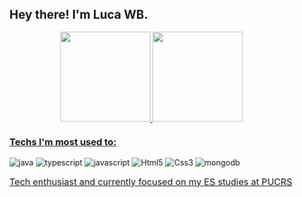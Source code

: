 <div align="start">
  <h2>Hey there! I'm Luca WB.</h2>
</div>



<div align="center">
  <a href="https://github.com/LucaWBohnenberger">
  <img height="160em" src="https://github-readme-stats.vercel.app/api?username=LucaWBohnenberger&show_icons=true&rank_icon=github&theme=tokyonight"/>
  <img height="160em" src="https://github-readme-stats.vercel.app/api/top-langs/?username=LucaWBohnenberger&layout=compact&langs_count=10&theme=tokyonight"/>
</div> 

<div>
  <h3>Techs I'm most used to: </h3>
</div>

<div style="display: inline-block">
    <img align="center" alt="java" src="https://img.shields.io/badge/Java-ED8B00?style=for-the-badge&logo=openjdk&logoColor=white"/>
    <img align="center" alt="typescript" src="https://img.shields.io/badge/TypeScript-007ACC?style=for-the-badge&logo=typescript&logoColor=white" />
    <img align="center" alt="javascript" src="https://img.shields.io/badge/JavaScript-F7DF1E?style=for-the-badge&logo=javascript&logoColor=black"/>
    <img align="center" alt="Html5" src="https://img.shields.io/badge/HTML5-E34F26?style=for-the-badge&logo=html5&logoColor=white"/>
    <img align="center" alt="Css3" src="https://img.shields.io/badge/CSS3-1572B6?style=for-the-badge&logo=css3&logoColor=white"/>
    <img align="center" alt="mongodb" src="https://img.shields.io/badge/MongoDB-4EA94B?style=for-the-badge&logo=mongodb&logoColor=white"/> 
</div><br/>

<p style="font-size: 12pt;">
  Tech enthusiast and currently focused on my ES studies at PUCRS
</p>
